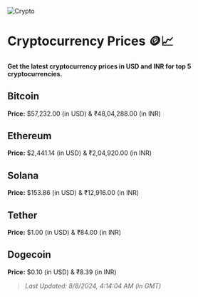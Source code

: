 
![Crypto](https://www.techguide.com.au/wp-content/uploads/2020/11/crypto3.jpeg)

# Cryptocurrency Prices 🪙📈

#### Get the latest cryptocurrency prices in USD and INR for top 5 cryptocurrencies.

## Bitcoin

**Price:** $57,232.00 (in USD) & ₹48,04,288.00 (in INR)

## Ethereum

**Price:** $2,441.14 (in USD) & ₹2,04,920.00 (in INR)

## Solana

**Price:** $153.86 (in USD) & ₹12,916.00 (in INR)

## Tether

**Price:** $1.00 (in USD) & ₹84.00 (in INR)

## Dogecoin

**Price:** $0.10 (in USD) & ₹8.39 (in INR)

> _Last Updated: 8/8/2024, 4:14:04 AM (in GMT)_
